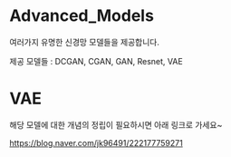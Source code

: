 # Advanced_Models
여러가지 유명한 신경망 모델들을 제공합니다.

제공 모델들 : DCGAN, CGAN, GAN, Resnet, VAE

# VAE

해당 모델에 대한 개념의 정립이 필요하시면 아래 링크로 가세요~

https://blog.naver.com/jk96491/222177759271
